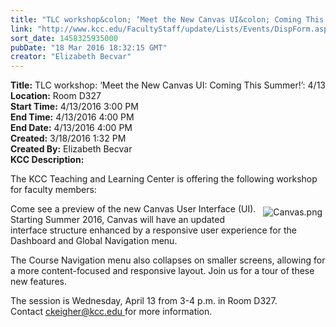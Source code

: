 ```yaml
---
title: "TLC workshop&colon; ‘Meet the New Canvas UI&colon; Coming This Summer!’&colon; 4/13"
link: "http://www.kcc.edu/FacultyStaff/update/Lists/Events/DispForm.aspx?ID=959"
sort_date: 1458325935000
pubDate: "18 Mar 2016 18:32:15 GMT"
creator: "Elizabeth Becvar"
---
```


<div><b>Title:</b> TLC workshop: ‘Meet the New Canvas UI: Coming This Summer!’: 4/13</div>
<div><b>Location:</b> Room D327</div>
<div><b>Start Time:</b> 4/13/2016 3:00 PM</div>
<div><b>End Time:</b> 4/13/2016 4:00 PM</div>
<div><b>End Date:</b> 4/13/2016 4:00 PM</div>
<div><b>Created:</b> 3/18/2016 1:32 PM</div>
<div><b>Created By:</b> Elizabeth Becvar</div>
<div><b>KCC Description:</b> <div class="ExternalClass9F5CFC56D1DF452693741555459B0AE3"><p>​The KCC Teaching and Learning Center is offering the following workshop for faculty members: </p>
<p><img alt="Canvas.png" src="/FacultyStaff/update/Documents/Canvas.png" style="vertical-align:auto;float:right;margin:5px" />Come see a preview of the new Canvas User Interface (UI). Starting Summer 2016, Canvas will have an updated interface structure enhanced by a responsive user experience for the Dashboard and Global Navigation menu.</p>
<p>The Course Navigation menu also collapses on smaller screens, allowing for a more content-focused and responsive layout. Join us for a tour of these new features.</p>
<p>The session is Wednesday, April 13 from 3-4 p.m. in Room D327. <br />Contact <a href="mailto:ckeigher@kcc.edu">ckeigher@kcc.edu </a>for more information.</p></div></div>
